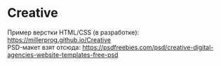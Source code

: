 # Creative
Пример верстки HTML/CSS (в разработке): https://millerprog.github.io/Creative <br>
PSD-макет взят отсюда: https://psdfreebies.com/psd/creative-digital-agencies-website-templates-free-psd
